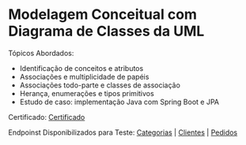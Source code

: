 # Modelagem Conceitual com Diagrama de Classes da UML

Tópicos Abordados:
   - Identificação de conceitos e atributos
   - Associações e multiplicidade de papéis
   - Associações todo-parte e classes de associação 
   - Herança, enumerações e tipos primitivos
   - Estudo de caso: implementação Java com Spring Boot e JPA
   
Certificado:
   <a href="https://www.udemy.com/certificate/UC-GUG4GW3B/" rel="noopener">Certificado</a>
   
Endpoinst Disponibilizados para Teste:
   <a href="https://my-cursomc.herokuapp.com/categorias/1">Categorias</a> | <a href="https://my-cursomc.herokuapp.com/clientes/1">Clientes</a> | <a href="https://my-cursomc.herokuapp.com/pedidos/1">Pedidos</a>
   
